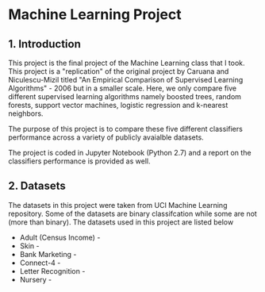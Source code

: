 Machine Learning Project
========================

**1. Introduction**
---------------
This project is the final project of the Machine Learning class that I took. This project
is a "replication" of the original project by Caruana and Niculescu-Mizil titled "An Empirical
Comparison of Supervised Learning Algorithms" - 2006 but in a smaller scale. Here, we only
compare five different supervised learning algorithms namely boosted trees, random forests,
support vector machines, logistic regression and k-nearest neighbors.

The purpose of this project is to compare these five different classifiers performance across
a variety of publicly avaialble datasets.

The project is coded in Jupyter Notebook (Python 2.7) and a report on the classifiers performance
is provided as well.

**2. Datasets**
-----------
The datasets in this project were taken from UCI Machine Learning repository. Some of the datasets
are binary classifcation while some are not (more than binary). The datasets used in this project
are listed below

- Adult (Census Income) -
- Skin -
- Bank Marketing -
- Connect-4 - 
- Letter Recognition -
- Nursery -
